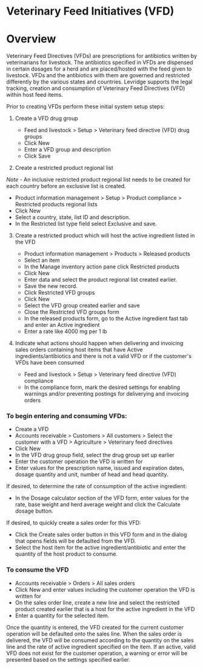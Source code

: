 ﻿# Veterinary Feed Initiatives (VFD)

# Overview
Veterinary Feed Directives (VFDs) are prescriptions for antibiotics written by veterinarians for livestock.  The antibiotics specified in VFDs are dispensed in certain dosages for a herd and are placed/hosted with the feed given to livestock.  VFDs and the antibiotics with them are governed and restricted differently by the various states and countries. Levridge supports the legal tracking, creation and consumption of Veterinary Feed Directives (VFD) within host feed items.  

Prior to creating VFDs perform these initial system setup steps:

1. Create a VFD drug group

    - Feed and livestock > Setup > Veterinary feed directive (VFD) drug groups
    - Click New 
    - Enter a VFD group and description
    - Click Save

2. Create a restricted product regional list

*Note* - An inclusive restricted product regional list needs to be created for each country before an exclusive list is created.

   - Product information management > Setup > Product compliance > Restricted products regional lists
   - Click New
   - Select a country, state, list ID and description.
   - In the Restricted list type field select Exclusive and save.


3. Create a restricted product which will host the active ingredient listed in the VFD

   - Product information management > Products > Released products
   - Select an item
   - In the Manage inventory action pane click Restricted products
   - Click New
   - Enter data and select the product regional list created earlier.
   - Save the new record.
   - Click Restricted VFD groups
   - Click New
   - Select the VFD group created earlier and save
   - Close the Restricted VFD groups form
   - In the released products form, go to the Active ingredient fast tab and enter an Active ingredient
   - Enter a rate like 4000 mg per 1 lb


4. Indicate what actions should happen when delivering and invoicing sales orders containing host items that have Active ingredients/antibiotics and there is not a valid VFD or if the customer's VFDs have been consumed

   - Feed and livestock > Setup > Veterinary feed directive (VFD) compliance
   - In the compliance form, mark the desired settings for enabling warnings and/or preventing postings for deliverying and invoicing orders

### To begin entering and consuming VFDs:

   - Create a VFD
   - Accounts receivable > Customers > All customers > Select the customer with a VFD > Agriculture > Veterinary feed directives
   - Click New
   - In the VFD drug group field, select the drug group set up earlier
   - Enter the customer operation the VFD is written for
   - Enter values for the prescription name, issued and expiration dates, dosage quantity and unit, number of head and head quantity.  

If desired, to determine the rate of consumption of the active ingredient:

   - In the Dosage calculator section of the VFD form, enter values for the rate, base weight and herd average weight and click the Calculate dosage button.

If desired, to quickly create a sales order for this VFD:

   - Click the Create sales order button in this VFD form and in the dialog that opens fields will be defaulted from the VFD.
   - Select the host item for the active ingredient/antibiotic and enter the quantity of the host product to consume.

### To consume the VFD

   - Accounts receivable > Orders > All sales orders
   - Click New and enter values including the customer operation the VFD is written for
   - On the sales order line, create a new line and select the restricted product created earlier that is a host for the active ingredient in the VFD
   - Enter a quantity for the selected item.  

Once the quantity is entered, the VFD created for the current customer operation will be defaulted onto the sales line.  When the sales order is delivered, the VFD will be consumed according to the quantity on the sales line and the rate of active ingredient specified on the item.  If an active, valid VFD does not exist for the customer operation, a warning or error will be presented based on the settings specified earlier.
